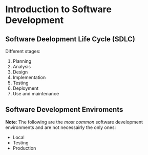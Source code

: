 # Introduction to Software Development 

## Software Deelopment Life Cycle (SDLC)

Different stages: 
1. Planning 
2. Analysis 
3. Design 
4. Implementation 
5. Testing 
6. Deployment 
7. Use and maintenance 

## Software Development Enviroments 

**Note**: The following are the *most common* software development environments and are not necessairly the only ones: 

- Local 
- Testing 
- Production 

